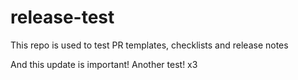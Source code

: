 # release-test
This repo is used to test PR templates, checklists and release notes

And this update is important!
Another test!
x3
